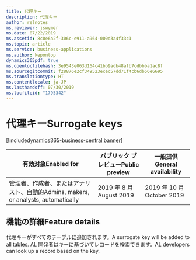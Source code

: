```yaml
---
title: 代理キー
description: 代理キー
author: relnotes
ms.reviewer: jswymer
ms.date: 07/22/2019
ms.assetid: 8c0e6a2f-306c-e911-a964-000d3a4f33c1
ms.topic: article
ms.service: business-applications
ms.author: kepontop
dynamics365pdf: true
ms.openlocfilehash: 3e9543e063d164c41bb9adb48afb7cdbbba1ac8f
ms.sourcegitcommit: f28876e2cf349523ecec57dd71f4cb6db56e6695
ms.translationtype: HT
ms.contentlocale: ja-JP
ms.lasthandoff: 07/30/2019
ms.locfileid: "1795342"
---
```

# <a name="surrogate-keys"></a><span data-ttu-id="d36de-103">代理キー</span><span class="sxs-lookup"><span data-stu-id="d36de-103">Surrogate keys</span></span>
[!include[dynamics365-business-central banner](../includes/dynamics365-business-central.md)]

| <span data-ttu-id="d36de-104">有効対象</span><span class="sxs-lookup"><span data-stu-id="d36de-104">Enabled for</span></span>    |  <span data-ttu-id="d36de-105">パブリック プレビュー</span><span class="sxs-lookup"><span data-stu-id="d36de-105">Public preview</span></span> | <span data-ttu-id="d36de-106">一般提供</span><span class="sxs-lookup"><span data-stu-id="d36de-106">General availability</span></span> | 
| ---------- | ---------- |---------- |
|<span data-ttu-id="d36de-107">管理者、作成者、またはアナリスト、自動的</span><span class="sxs-lookup"><span data-stu-id="d36de-107">Admins, makers, or analysts, automatically</span></span>|<span data-ttu-id="d36de-108">2019 年 8 月</span><span class="sxs-lookup"><span data-stu-id="d36de-108">August 2019</span></span>| <span data-ttu-id="d36de-109">2019 年 10 月</span><span class="sxs-lookup"><span data-stu-id="d36de-109">October 2019</span></span>|






## <a name="feature-details"></a><span data-ttu-id="d36de-110">機能の詳細</span><span class="sxs-lookup"><span data-stu-id="d36de-110">Feature details</span></span>
<!--feature detail start -->
<span data-ttu-id="d36de-111">代理キーがすべてのテーブルに追加されます。</span><span class="sxs-lookup"><span data-stu-id="d36de-111">A surrogate key will be added to all tables.</span></span> <span data-ttu-id="d36de-112">AL 開発者はキーに基づいてレコードを検索できます。</span><span class="sxs-lookup"><span data-stu-id="d36de-112">AL developers can look up a record based on the key.</span></span>
<!--feature detail end -->











